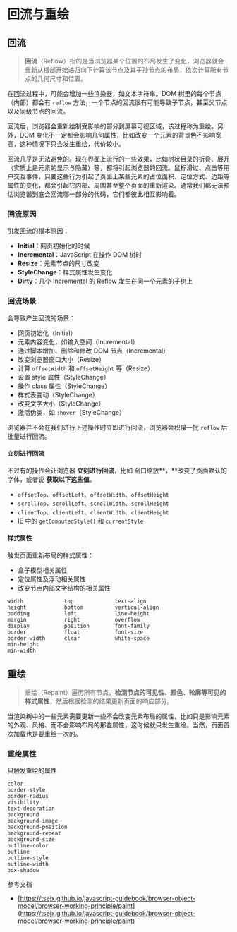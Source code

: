 # 回流与重绘



## 回流

> **回流**（Reflow）指的是当浏览器某个位置的布局发生了变化，浏览器就会重新从根部开始递归向下计算该节点及其子孙节点的布局，依次计算所有节点的几何尺寸和位置。

在回流过程中，可能会增加一些渲染器，如文本字符串。DOM 树里的每个节点（内部）都会有 `reflow` 方法，一个节点的回流很有可能导致子节点，甚至父节点以及同级节点的回流。

回流后，浏览器会重新绘制受影响的部分到屏幕可视区域，该过程称为重绘。另外，DOM 变化不一定都会影响几何属性，比如改变一个元素的背景色不影响宽高，这种情况下只会发生重绘，代价较小。

回流几乎是无法避免的。现在界面上流行的一些效果，比如树状目录的折叠、展开（实质上是元素的显示与隐藏）等，都将引起浏览器的回流。鼠标滑过、点击等用户交互事件，只要这些行为引起了页面上某些元素的占位面积、定位方式、边距等属性的变化，都会引起它内部、周围甚至整个页面的重新渲染。通常我们都无法预估浏览器到底会回流哪一部分的代码，它们都彼此相互影响着。

### 回流原因

引发回流的根本原因：

- **Initial**：网页初始化的时候
- **Incremental**：JavaScript 在操作 DOM 树时
- **Resize**：元素节点的尺寸改变
- **StyleChange**：样式属性发生变化
- **Dirty**：几个 Incremental 的 Reflow 发生在同一个元素的子树上

### 回流场景

会导致产生回流的场景：

- 网页初始化（Initial）
- 元素内容变化，如输入空间（Incremental）
- 通过脚本增加、删除和修改 DOM 节点（Incremental）
- 改变浏览器窗口大小（Resize）
- 计算 `offsetWidth` 和 `offsetHeight` 等（Resize）
- 设置 style 属性（StyleChange）
- 操作 class 属性（StyleChange）
- 样式表变动（StyleChange）
- 改变文字大小（StyleChange）
- 激活伪类，如 `:hover`（StyleChange）

浏览器并不会在我们进行上述操作时立即进行回流，浏览器会积攥一批 `reflow` 后批量进行回流。

#### 立刻进行回流

不过有的操作会让浏览器 **立刻进行回流**，比如 窗口缩放**，**改变了页面默认的字体，或者说 **获取以下这些值**。

- `offsetTop`、`offsetLeft`、`offsetWidth`、`offsetHeight`
- `scrollTop`、`scrollLeft`、`scrollWidth`、`scrollHeight`
- `clientTop`、`clientLeft`、`clientWidth`、`clientHeight`
- IE 中的 `getComputedStyle()` 和 `currentStyle`

#### 样式属性

触发页面重新布局的样式属性：

- 盒子模型相关属性
- 定位属性及浮动相关属性
- 改变节点内部文字结构的相关属性

```plain
width             top             text-align
height            bottom          vertical-align
padding           left            line-height
margin            right           overflow
display           position        font-family
border            float           font-size
border-width      clear           white-space
min-height
min-width
```



## 重绘

>  重绘（Repaint）遍历所有节点，**检测节点的可见性、颜色、轮廓等可见的样式属性**，然后根据检测的结果更新页面的响应部分。

当渲染树中的一些元素需要更新一些不会改变元素布局的属性，比如只是影响元素的外观、风格、而不会影响布局的那些属性，这时候就只发生重绘。当然，页面首次加载也是要重绘一次的。

### 重绘属性

只触发重绘的属性

```plain
color
border-style
border-radius
visibility
text-decoration
background
background-image
background-position
background-repeat
background-size
outline-color
outline
outline-style
outline-width
box-shadow
```



参考文档

- [https://tsejx.github.io/javascript-guidebook/browser-object-model/browser-working-principle/paint](https://tsejx.github.io/javascript-guidebook/browser-object-model/browser-working-principle/paint)